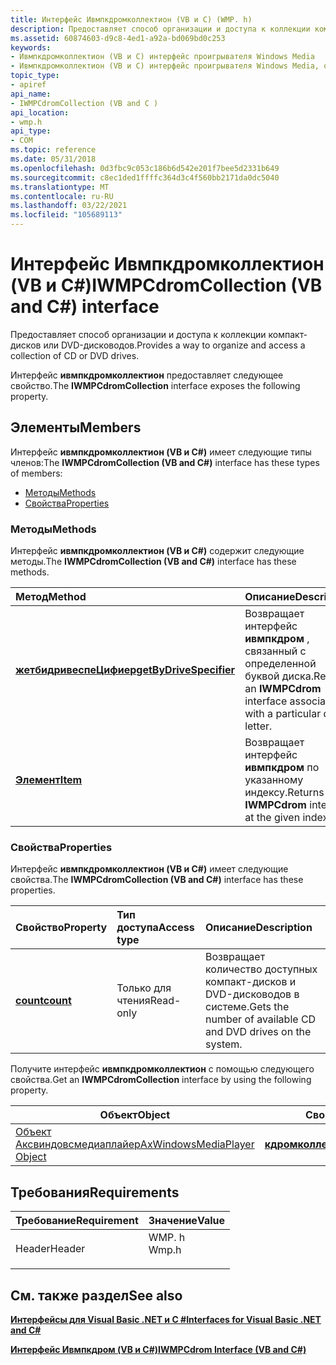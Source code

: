 ```yaml
---
title: Интерфейс Ивмпкдромколлектион (VB и C) (WMP. h)
description: Предоставляет способ организации и доступа к коллекции компакт-дисков или DVD-дисководов. Интерфейс Ивмпкдромколлектион предоставляет следующее свойство.
ms.assetid: 60874603-d9c8-4ed1-a92a-bd069bd0c253
keywords:
- Ивмпкдромколлектион (VB и C) интерфейс проигрывателя Windows Media
- Ивмпкдромколлектион (VB и C) интерфейс проигрывателя Windows Media, описание
topic_type:
- apiref
api_name:
- IWMPCdromCollection (VB and C )
api_location:
- wmp.h
api_type:
- COM
ms.topic: reference
ms.date: 05/31/2018
ms.openlocfilehash: 0d3fbc9c053c186b6d542e201f7bee5d2331b649
ms.sourcegitcommit: c8ec1ded1ffffc364d3c4f560bb2171da0dc5040
ms.translationtype: MT
ms.contentlocale: ru-RU
ms.lasthandoff: 03/22/2021
ms.locfileid: "105689113"
---
```

# <a name="iwmpcdromcollection-vb-and-c-interface"></a><span data-ttu-id="3336e-105">Интерфейс Ивмпкдромколлектион (VB и C#)</span><span class="sxs-lookup"><span data-stu-id="3336e-105">IWMPCdromCollection (VB and C#) interface</span></span>

<span data-ttu-id="3336e-106">Предоставляет способ организации и доступа к коллекции компакт-дисков или DVD-дисководов.</span><span class="sxs-lookup"><span data-stu-id="3336e-106">Provides a way to organize and access a collection of CD or DVD drives.</span></span>

<span data-ttu-id="3336e-107">Интерфейс **ивмпкдромколлектион** предоставляет следующее свойство.</span><span class="sxs-lookup"><span data-stu-id="3336e-107">The **IWMPCdromCollection** interface exposes the following property.</span></span>

## <a name="members"></a><span data-ttu-id="3336e-108">Элементы</span><span class="sxs-lookup"><span data-stu-id="3336e-108">Members</span></span>

<span data-ttu-id="3336e-109">Интерфейс **ивмпкдромколлектион (VB и C#)** имеет следующие типы членов:</span><span class="sxs-lookup"><span data-stu-id="3336e-109">The **IWMPCdromCollection (VB and C#)** interface has these types of members:</span></span>

-   [<span data-ttu-id="3336e-110">Методы</span><span class="sxs-lookup"><span data-stu-id="3336e-110">Methods</span></span>](#methods)
-   [<span data-ttu-id="3336e-111">Свойства</span><span class="sxs-lookup"><span data-stu-id="3336e-111">Properties</span></span>](#properties)

### <a name="methods"></a><span data-ttu-id="3336e-112">Методы</span><span class="sxs-lookup"><span data-stu-id="3336e-112">Methods</span></span>

<span data-ttu-id="3336e-113">Интерфейс **ивмпкдромколлектион (VB и C#)** содержит следующие методы.</span><span class="sxs-lookup"><span data-stu-id="3336e-113">The **IWMPCdromCollection (VB and C#)** interface has these methods.</span></span>



| <span data-ttu-id="3336e-114">Метод</span><span class="sxs-lookup"><span data-stu-id="3336e-114">Method</span></span>                                                                                                     | <span data-ttu-id="3336e-115">Описание</span><span class="sxs-lookup"><span data-stu-id="3336e-115">Description</span></span>                                                                              |
|:-----------------------------------------------------------------------------------------------------------|:-----------------------------------------------------------------------------------------|
| [<span data-ttu-id="3336e-116">**жетбидривеспеЦифиер**</span><span class="sxs-lookup"><span data-stu-id="3336e-116">**getByDriveSpecifier**</span></span>](wmplibiwmpcdromcollection-iwmpcdromcollection-getbydrivespecifier--vb-and-c.md) | <span data-ttu-id="3336e-117">Возвращает интерфейс **ивмпкдром** , связанный с определенной буквой диска.</span><span class="sxs-lookup"><span data-stu-id="3336e-117">Returns an **IWMPCdrom** interface associated with a particular drive letter.</span></span><br/> |
| [<span data-ttu-id="3336e-118">**Элемент**</span><span class="sxs-lookup"><span data-stu-id="3336e-118">**Item**</span></span>](wmplibiwmpcdromcollection-iwmpcdromcollection-item--vb-and-c.md)                               | <span data-ttu-id="3336e-119">Возвращает интерфейс **ивмпкдром** по указанному индексу.</span><span class="sxs-lookup"><span data-stu-id="3336e-119">Returns an **IWMPCdrom** interface at the given index.</span></span><br/>                        |



 

### <a name="properties"></a><span data-ttu-id="3336e-120">Свойства</span><span class="sxs-lookup"><span data-stu-id="3336e-120">Properties</span></span>

<span data-ttu-id="3336e-121">Интерфейс **ивмпкдромколлектион (VB и C#)** имеет следующие свойства.</span><span class="sxs-lookup"><span data-stu-id="3336e-121">The **IWMPCdromCollection (VB and C#)** interface has these properties.</span></span>



| <span data-ttu-id="3336e-122">Свойство</span><span class="sxs-lookup"><span data-stu-id="3336e-122">Property</span></span>                                                                                  | <span data-ttu-id="3336e-123">Тип доступа</span><span class="sxs-lookup"><span data-stu-id="3336e-123">Access type</span></span>          | <span data-ttu-id="3336e-124">Описание</span><span class="sxs-lookup"><span data-stu-id="3336e-124">Description</span></span>                                                              |
|:------------------------------------------------------------------------------------------|:---------------------|:-------------------------------------------------------------------------|
| [<span data-ttu-id="3336e-125">**count**</span><span class="sxs-lookup"><span data-stu-id="3336e-125">**count**</span></span>](wmplibiwmpcdromcollection-iwmpcdromcollection-count--vb-and-c.md)<br/> | <span data-ttu-id="3336e-126">Только для чтения</span><span class="sxs-lookup"><span data-stu-id="3336e-126">Read-only</span></span><br/> | <span data-ttu-id="3336e-127">Возвращает количество доступных компакт-дисков и DVD-дисководов в системе.</span><span class="sxs-lookup"><span data-stu-id="3336e-127">Gets the number of available CD and DVD drives on the system.</span></span><br/> |



 

<span data-ttu-id="3336e-128">Получите интерфейс **ивмпкдромколлектион** с помощью следующего свойства.</span><span class="sxs-lookup"><span data-stu-id="3336e-128">Get an **IWMPCdromCollection** interface by using the following property.</span></span>



| <span data-ttu-id="3336e-129">Объект</span><span class="sxs-lookup"><span data-stu-id="3336e-129">Object</span></span>                                                                   | <span data-ttu-id="3336e-130">Свойство</span><span class="sxs-lookup"><span data-stu-id="3336e-130">Property</span></span>                                                                           |
|--------------------------------------------------------------------------|------------------------------------------------------------------------------------|
| [<span data-ttu-id="3336e-131">Объект Аксвиндовсмедиаплайер</span><span class="sxs-lookup"><span data-stu-id="3336e-131">AxWindowsMediaPlayer Object</span></span>](axwindowsmediaplayer-object--vb-and-c.md) | [<span data-ttu-id="3336e-132">**кдромколлектион**</span><span class="sxs-lookup"><span data-stu-id="3336e-132">**cdromCollection**</span></span>](axwmplib-axwindowsmediaplayer-cdromcollection--vb-and-c.md) |



 

## <a name="requirements"></a><span data-ttu-id="3336e-133">Требования</span><span class="sxs-lookup"><span data-stu-id="3336e-133">Requirements</span></span>



| <span data-ttu-id="3336e-134">Требование</span><span class="sxs-lookup"><span data-stu-id="3336e-134">Requirement</span></span> | <span data-ttu-id="3336e-135">Значение</span><span class="sxs-lookup"><span data-stu-id="3336e-135">Value</span></span> |
|-------------------|----------------------------------------------------------------------------------|
| <span data-ttu-id="3336e-136">Header</span><span class="sxs-lookup"><span data-stu-id="3336e-136">Header</span></span><br/> | <dl> <span data-ttu-id="3336e-137"><dt>WMP. h</dt></span><span class="sxs-lookup"><span data-stu-id="3336e-137"><dt>Wmp.h</dt></span></span> </dl> |



## <a name="see-also"></a><span data-ttu-id="3336e-138">См. также раздел</span><span class="sxs-lookup"><span data-stu-id="3336e-138">See also</span></span>

<dl> <dt>

[<span data-ttu-id="3336e-139">**Интерфейсы для Visual Basic .NET и C #**</span><span class="sxs-lookup"><span data-stu-id="3336e-139">**Interfaces for Visual Basic .NET and C#**</span></span>](interfaces-for-visual-basic--net-and-c.md)
</dt> <dt>

[<span data-ttu-id="3336e-140">**Интерфейс Ивмпкдром (VB и C#)**</span><span class="sxs-lookup"><span data-stu-id="3336e-140">**IWMPCdrom Interface (VB and C#)**</span></span>](iwmpcdrom--vb-and-c.md)
</dt> </dl>

 

 





